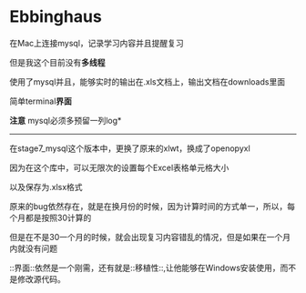 # Ebbinghaus
在Mac上连接mysql，记录学习内容并且提醒复习

但是我这个目前没有**多线程**

使用了mysql并且，能够实时的输出在.xls文档上，输出文档在downloads里面

简单terminal**界面**

**注意** mysql必须多预留一列log*

---------------------------------------------------

在stage7_mysql这个版本中，更换了原来的xlwt，换成了openopyxl

因为在这个库中，可以无限次的设置每个Excel表格单元格大小

以及保存为.xlsx格式

原来的bug依然存在，就是在换月份的时候，因为计算时间的方式单一，所以，每个月都是按照30计算的

但是在不是30一个月的时候，就会出现复习内容错乱的情况，但是如果在一个月内就没有问题

::界面::依然是一个刚需，还有就是::移植性::,让他能够在Windows安装使用，而不是修改源代码。
